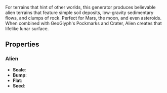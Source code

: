 For terrains that hint of other worlds, this generator produces believable alien terrains that feature simple soil deposits, low-gravity sedimentary flows, and clumps of rock. Perfect for Mars, the moon, and even asteroids. When combined with GeoGlyph's Pockmarks and Crater, Alien creates that lifelike lunar surface.

## Properties

### Alien 

- **Scale**: 
- **Bump**: 
- **Flat**: 
- **Seed**: 




